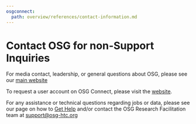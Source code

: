 ```yaml
---
osgconnect:
  path: overview/references/contact-information.md
---
```


Contact OSG for non-Support Inquiries 
====================================

For media contact, leadership, or general questions about OSG, please see our
[main website](https://osg-htc.org/contact)

To request a user account on OSG Connect, please visit the [website](http://osgconnect.net). 

For any assistance or technical questions regarding jobs or data, please see our page on how to [Get Help](../../../support_and_training/get_help%21/getting-help-from-RCFs/)
and/or contact the OSG Research Facilitation team at [support@osg-htc.org](mailto:support@osg-htc.org)